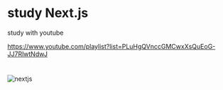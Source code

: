 # study Next.js

study with youtube

https://www.youtube.com/playlist?list=PLuHgQVnccGMCwxXsQuEoG-JJ7RlwtNdwJ

#

![nextjs](https://img.shields.io/badge/next.js-000000?style=for-the-badge&logo=next.js&logoColor=white)
